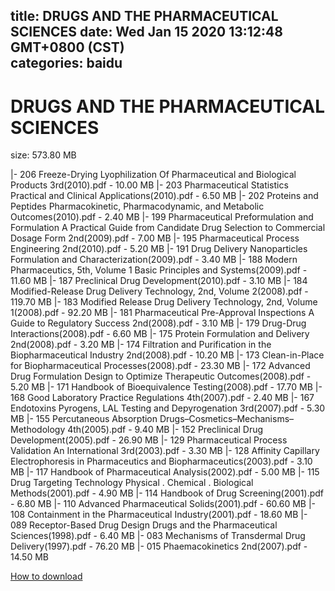 
title: DRUGS AND THE PHARMACEUTICAL SCIENCES
date: Wed Jan 15 2020 13:12:48 GMT+0800 (CST)    
categories: baidu
---

# DRUGS AND THE PHARMACEUTICAL SCIENCES
size: 573.80 MB
 
 
|- 206 Freeze-Drying Lyophilization Of Pharmaceutical and Biological Products 3rd(2010).pdf - 10.00 MB
|- 203 Pharmaceutical Statistics Practical and Clinical Applications(2010).pdf - 6.50 MB
|- 202 Proteins and Peptides Pharmacokinetic, Pharmacodynamic, and Metabolic Outcomes(2010).pdf - 2.40 MB
|- 199 Pharmaceutical Preformulation and Formulation A Practical Guide from Candidate Drug Selection to Commercial Dosage Form 2nd(2009).pdf - 7.00 MB
|- 195 Pharmaceutical Process Engineering 2nd(2010).pdf - 5.20 MB
|- 191 Drug Delivery Nanoparticles Formulation and Characterization(2009).pdf - 3.40 MB
|- 188 Modern Pharmaceutics, 5th, Volume 1 Basic Principles and Systems(2009).pdf - 11.60 MB
|- 187 Preclinical Drug Development(2010).pdf - 3.10 MB
|- 184 Modified-Release Drug Delivery Technology, 2nd, Volume 2(2008).pdf - 119.70 MB
|- 183 Modified Release Drug Delivery Technology, 2nd, Volume 1(2008).pdf - 92.20 MB
|- 181 Pharmaceutical Pre-Approval Inspections A Guide to Regulatory Success 2nd(2008).pdf - 3.10 MB
|- 179 Drug-Drug Interactions(2008).pdf - 6.60 MB
|- 175 Protein Formulation and Delivery 2nd(2008).pdf - 3.20 MB
|- 174 Filtration and Purification in the Biopharmaceutical Industry 2nd(2008).pdf - 10.20 MB
|- 173 Clean-in-Place for Biopharmaceutical Processes(2008).pdf - 23.30 MB
|- 172 Advanced Drug Formulation Design to Optimize Therapeutic Outcomes(2008).pdf - 5.20 MB
|- 171 Handbook of Bioequivalence Testing(2008).pdf - 17.70 MB
|- 168 Good Laboratory Practice Regulations 4th(2007).pdf - 2.40 MB
|- 167 Endotoxins Pyrogens, LAL Testing and Depyrogenation 3rd(2007).pdf - 5.30 MB
|- 155 Percutaneous Absorption Drugs–Cosmetics–Mechanisms–Methodology 4th(2005).pdf - 9.40 MB
|- 152 Preclinical Drug Development(2005).pdf - 26.90 MB
|- 129 Pharmaceutical Process Validation An International 3rd(2003).pdf - 3.30 MB
|- 128 Affinity Capillary Electrophoresis in Pharmaceutics and Biopharmaceutics(2003).pdf - 3.10 MB
|- 117 Handbook of Pharmaceutical Analysis(2002).pdf - 5.00 MB
|- 115 Drug Targeting Technology Physical . Chemical . Biological Methods(2001).pdf - 4.90 MB
|- 114 Handbook of Drug Screening(2001).pdf - 6.80 MB
|- 110 Advanced Pharmaceutical Solids(2001).pdf - 60.60 MB
|- 108 Containment in the Pharmaceutical Industry(2001).pdf - 18.60 MB
|- 089 Receptor-Based Drug Design Drugs and the Pharmaceutical Sciences(1998).pdf - 6.40 MB
|- 083 Mechanisms of Transdermal Drug Delivery(1997).pdf - 76.20 MB
|- 015 Phaemacokinetics 2nd(2007).pdf - 14.50 MB

[How to download](https://bpcam.bemobtrk.com/go/2ceec3aa-1ca2-46d6-b9ff-aaa5c184517c?jno=155)